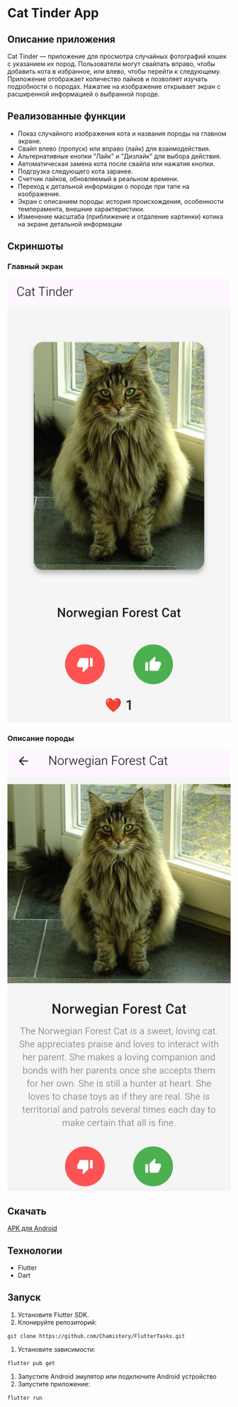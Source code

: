 # Cat Tinder App

## Описание приложения
Cat Tinder — приложение для просмотра случайных фотографий кошек с указанием их пород. Пользователи могут свайпать вправо, чтобы добавить кота в избранное, или влево, чтобы перейти к следующему. Приложение отображает количество лайков и позволяет изучать подробности о породах. Нажатие на изображение открывает экран с расширенной информацией о выбранной породе.

## Реализованные функции
- Показ случайного изображения кота и названия породы на главном экране.
- Свайп влево (пропуск) или вправо (лайк) для взаимодействия.
- Альтернативные кнопки "Лайк" и "Дизлайк" для выбора действия.
- Автоматическая замена кота после свайпа или нажатия кнопки.
- Подгрузка следующего кота заранее.
- Счетчик лайков, обновляемый в реальном времени.
- Переход к детальной информации о породе при тапе на изображение.
- Экран с описанием породы: история происхождения, особенности темперамента, внешние характеристики.
- Изменение масштаба (приближение и отдаление картинки) котика на экране детальной информации

## Скриншоты
### Главный экран
![home page](./screenshots/home_screen.jpg)

### Описание породы
![details page](./screenshots/details_screen.jpg)

## Скачать
[APK для Android](https://github.com/Chamistery/FlutterTasks/releases/tag/Latest)

## Технологии
- Flutter
- Dart

## Запуск
1. Установите Flutter SDK.
1. Клонируйте репозиторий:
```
git clone https://github.com/Chamistery/FlutterTasks.git
```
1. Установите зависимости:
```
flutter pub get
```
1. Запустите Android эмулятор или подключите Android устройство
1. Запустите приложение:
```
flutter run
```
